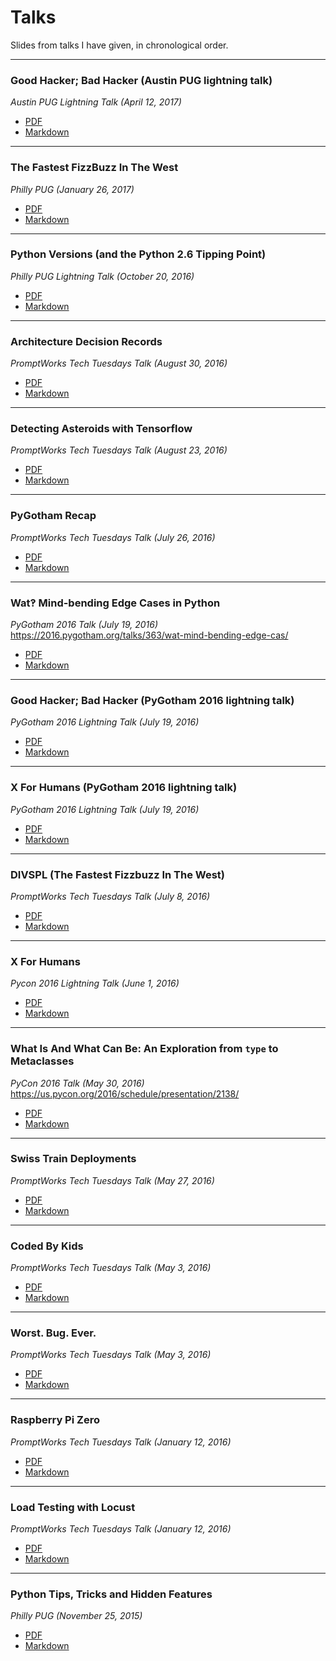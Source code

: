 # Talks
Slides from talks I have given, in chronological order.

---

### Good Hacker; Bad Hacker (Austin PUG lightning talk)
_Austin PUG Lightning Talk (April 12, 2017)_
* [PDF](https://github.com/di/talks/blob/master/austin_pug_april_2017/talk.pdf)
* [Markdown](https://github.com/di/talks/blob/master/austin_pug_april_2017/talk.md)

---

### The Fastest FizzBuzz In The West
_Philly PUG (January 26, 2017)_
* [PDF](https://github.com/di/talks/blob/master/philly_pug_feb_2017/talk.pdf)
* [Markdown](https://github.com/di/talks/blob/master/philly_pug_feb_2017/talk.md)

---

### Python Versions (and the Python 2.6 Tipping Point)
_Philly PUG Lightning Talk (October 20, 2016)_
* [PDF](https://github.com/di/talks/blob/master/python2.6/python-versions.pdf)
* [Markdown](https://github.com/di/talks/blob/master/python2.6/python-versions.md)

---

### Architecture Decision Records
_PromptWorks Tech Tuesdays Talk (August 30, 2016)_
* [PDF](https://github.com/di/talks/blob/master/architecture_decision_records/talk.pdf)
* [Markdown](https://github.com/di/talks/blob/master/architecture_decision_records/talk.md)

---

### Detecting Asteroids with Tensorflow
_PromptWorks Tech Tuesdays Talk (August 23, 2016)_
* [PDF](https://github.com/di/talks/blob/master/astro-tf/talk.pdf)
* [Markdown](https://github.com/di/talks/blob/master/astro-tf/talk.md)

---

### PyGotham Recap
_PromptWorks Tech Tuesdays Talk (July 26, 2016)_
* [PDF](https://github.com/di/talks/blob/master/pygotham_2016_recap/talk.pdf)
* [Markdown](https://github.com/di/talks/blob/master/pygotham_2016_recap/talk.md)

---

### Wat‽ Mind-bending Edge Cases in Python
_PyGotham 2016 Talk (July 19, 2016)_
<https://2016.pygotham.org/talks/363/wat-mind-bending-edge-cas/>
* [PDF](https://github.com/di/talks/blob/master/pygotham_2016/talk.pdf)
* [Markdown](https://github.com/di/talks/blob/master/pygotham_2016/talk.md)

---

### Good Hacker; Bad Hacker (PyGotham 2016 lightning talk)
_PyGotham 2016 Lightning Talk (July 19, 2016)_
* [PDF](https://github.com/di/talks/blob/master/goodhackerbadhacker/talk.pdf)
* [Markdown](https://github.com/di/talks/blob/master/goodhackerbadhacker/talk.md)

---

### X For Humans (PyGotham 2016 lightning talk)
_PyGotham 2016 Lightning Talk (July 19, 2016)_
* [PDF](https://github.com/di/talks/blob/master/xforhumans/talk_pygotham16.pdf)
* [Markdown](https://github.com/di/talks/blob/master/xforhumans/talk_pygotham16.md)

---

### DIVSPL (The Fastest Fizzbuzz In The West)
_PromptWorks Tech Tuesdays Talk (July 8, 2016)_
* [PDF](https://github.com/di/talks/blob/master/divspl/talk.pdf)
* [Markdown](https://github.com/di/talks/blob/master/divspl/talk.md)

---

### X For Humans
_Pycon 2016 Lightning Talk (June 1, 2016)_
* [PDF](https://github.com/di/talks/blob/master/xforhumans/talk.pdf)
* [Markdown](https://github.com/di/talks/blob/master/xforhumans/talk.md)

---

### What Is And What Can Be: An Exploration from `type` to Metaclasses
_PyCon 2016 Talk (May 30, 2016)_
<https://us.pycon.org/2016/schedule/presentation/2138/>
* [PDF](https://github.com/di/talks/blob/master/pycon_2016/talk.pdf)
* [Markdown](https://github.com/di/talks/blob/master/pycon_2016/talk.md)

---

### Swiss Train Deployments
_PromptWorks Tech Tuesdays Talk (May 27, 2016)_
* [PDF](https://github.com/di/talks/blob/master/swiss_train_deployments/talk.pdf)
* [Markdown](https://github.com/di/talks/blob/master/swiss_train_deployments/talk.md)

---

### Coded By Kids
_PromptWorks Tech Tuesdays Talk (May 3, 2016)_
* [PDF](https://github.com/di/talks/blob/master/coded_by_kids/talk.pdf)
* [Markdown](https://github.com/di/talks/blob/master/coded_by_kids/talk.md)

---

### Worst. Bug. Ever.
_PromptWorks Tech Tuesdays Talk (May 3, 2016)_
* [PDF](https://github.com/di/talks/blob/master/worst_bug/worstbug.pdf)
* [Markdown](https://github.com/di/talks/blob/master/worst_bug/worstbug.md)

---

### Raspberry Pi Zero
_PromptWorks Tech Tuesdays Talk (January 12, 2016)_
* [PDF](https://github.com/di/talks/blob/master/raspberrypi/fooscam.pdf)
* [Markdown](https://github.com/di/talks/blob/master/raspberrypi/fooscam.md)

---

### Load Testing with Locust
_PromptWorks Tech Tuesdays Talk (January 12, 2016)_
* [PDF](https://github.com/di/talks/blob/master/locust/locust.pdf)
* [Markdown](https://github.com/di/talks/blob/master/locust/locust.md)

---

### Python Tips, Tricks and Hidden Features
_Philly PUG (November 25, 2015)_
* [PDF](https://github.com/di/talks/blob/master/philly_pug_nov_2015/tricks.pdf)
* [Markdown](https://github.com/di/talks/blob/master/philly_pug_nov_2015/tricks.md)
